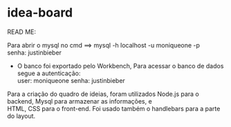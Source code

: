 # idea-board
READ ME:

Para abrir o mysql no cmd ==> mysql -h localhost -u moniqueone -p <br>
senha: justinbieber

- O banco foi exportado pelo Workbench,
Para acessar o banco de dados segue a autenticação: <br>
user: moniqueone
senha: justinbieber

Para a criação do quadro de ideias, foram utilizados Node.js para o backend, Mysql para armazenar as informações, e <br>
HTML, CSS para o front-end. Foi usado também o handlebars para a parte do layout.
